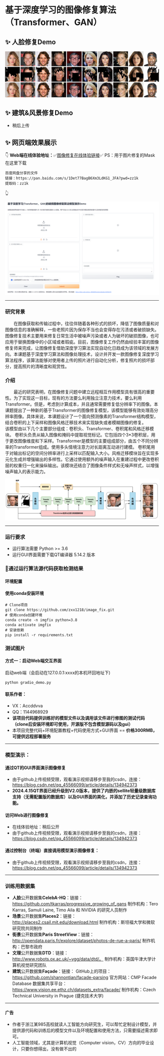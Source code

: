 # 基于深度学习的图像修复算法（Transformer、GAN）

## :sparkles: 人脸修复Demo

![csdn展示图](./show_img/csdn展示图.jpg)

## :sparkles: 建筑&风景修复Demo

- 稍后上传

## :sparkles: 网页端效果展示

👇
**Web端在线体验地址：**:white_check_mark:[图像修复在线体验链接](https://qh880639rv62.vicp.fun/):white_check_mark:
PS：用于图片修复的Mask在这里下载

```
百度网盘分享的文件
链接：https://pan.baidu.com/s/1Det77BagB6Xm3LdKG1_JFA?pwd=zz1k 
提取码：zz1k
```

👆

![csdn展示图](./show_img/gradio展示.png)

<hr>



### 研究背景

&emsp;&emsp;在图像获取和传输过程中，往往伴随着各种形式的损坏，降低了图像质量和对图像信息的准确解释，一些老照片因为保存不当也会变得存在污渍或者破损缺失。图像修复技术主要用来修复日常生活中被噪声污染或者人为破坏的破损图像，也可应用于替换图像中的小区域或者瑕疵。目前，图像修复工作仍然由经验丰富的图像修复师来完成，让图像修复借助深度学习算法实现自动化日趋成为该领域的发展方向。本课题基于深度学习算法和图像处理技术，设计并开发一款图像修复深度学习算法程序，该算法能够对使用者上传的照片进行自动化分析，修复照片的损坏部分，提高照片的清晰度和观赏性。

### 介绍

&emsp;&emsp;最近的研究表明，在图像修复问题中建立远程相互作用模型具有很高的重要性。为了实现这一目标，现有的方法要么利用独立注意力技术，要么利用Transformer。但是，考虑到计算成本，并且通常需要修复低分辨率下的图像。本课题提出了一种新的基于Transformer的图像修复模型，该模型能够有效处理高分辨率图像。具体来说，本课题设计了一个面向预测像素的Transformer结构模型，结合卷积的上下采样和图像风格迁移技术来实现缺失或者模糊图像的修复。
&emsp;&emsp;该模型由以下几个主要部分组成：卷积头、Transformer、卷积尾和风格迁移模块。 卷积头负责从输入图像和掩码中提取视觉标记。它包括四个3*3卷积层，用于更改图像维度和下采样。Transformer是模型的主要组成部分，由五个不同分辨率的Transformer组成。使用多头情境注意力对长距离互动进行建模。 卷积尾用于对输出标记的空间分辨率进行上采样以匹配输入大小。风格迁移模块旨在实现多元化生成并增强输出的多样性。它通过使用额外的噪声输入在重建过程中更改卷积层的权重归一化来操纵输出。该模块还结合了图像条件样式和无噪声样式，以增强噪声输入的表示能力。

![csdn展示图](./show_img/模型结构图.png)

<hr>



### 运行要求

- 运行算法需要 Python >= 3.6
- 运行GUI界面需要下载QT编译器 5.14.2 版本

### 📌通过运行算法源代码获取检测结果

#### 环境配置

#### 使用conda安装环境

```
# Clone项目
git clone https://github.com/zxx1218/image_fix.git
# 使用conda创建环境
conda create -n imgfix python=3.8
conda activate imgfix 
# 安装依赖
pip install -r requirements.txt 
```

### 测试图片

#### 方式一：启动Web端交互界面

 启动web端（会启动在127.0.0.1:xxxx的本机环回地址下)

```
python gradio_demo.py
```

#### 联系作者：

- VX：Accddvva
- QQ：1144968929
- **该项目代码提供训练好的模型文件以及调用该文件进行修图的测试代码（clone后安装环境即可使用，开源版不包含模型源码以及gui）**
- 本项目完整代码+环境配置教程+代码使用方式+GUI界面 == **价格300RMB，可提供远程部署服务**

<hr>



### 模型演示：

#### 通过QT的GUI界面演示图像修复

- 由于github上传视频受限，观看演示视频请移步至我的csdn，连接：https://blog.csdn.net/qq_45566099/article/details/134942373
- **2024.4.15QT界面已经升级到V2.0版本，提供了内嵌的sellite轻量级数据库支持（无需配置版的数据库）以及GUI界面的美化，并添加了历史记录查询功能。**

#### 访问Web进行图像修复

- 在线体验地址：稍后公开
- 由于github上传视频受限，观看演示视频请移步至我的csdn，连接：https://blog.csdn.net/qq_45566099/article/details/134942373

#### 通过控制台（终端）直接调用模型演示图像修复：

- 由于github上传视频受限，观看演示视频请移步至我的csdn，连接：https://blog.csdn.net/qq_45566099/article/details/134942373

<hr>

### 训练用数据集

- **人脸**公开数据集**CelebA-HQ**：链接：https://github.com/tkarras/progressive_growing_of_gans
  制作机构：Tero Karras, Samuli Laine, Timo Aila 和 NVIDIA 的研究人员制作
- **场景**公开数据集**Places2**：链接：http://places2.csail.mit.edu/download.html
  制作机构：斯坦福大学和微软研究院共同制作
- **街景**公开数据集**Paris StreetView**：链接：http://opendata.paris.fr/explore/dataset/photos-de-rue-a-paris/
  制作机构：巴黎市政府
- **文理**公开数据集**DTD**：链接：http://www.robots.ox.ac.uk/~vgg/data/dtd/。
  制作机构：英国牛津大学计算机视觉研究团队
- **建筑**公开数据集**Façade**：链接：
  GitHub上的项目：https://github.com/shannontian/facade-parsing
  官方网站：CMP Facade Database
  数据集共享平台：https://www.vision.ee.ethz.ch/datasets_extra/facade/
  制作机构：Czech Technical University in Prague (捷克技术大学)

<hr>

#### 广告

- 作者于浙江某985高校就读人工智能方向研究生，可以帮忙定制设计模型，并提供源代码和训练后的模型文件以及环境配置和使用方法，只需要描述需求即可。
- 人工智能领域，尤其是计算机视觉（Computer vision，CV）方向的毕业设计，只要你想得出，没有做不出的

